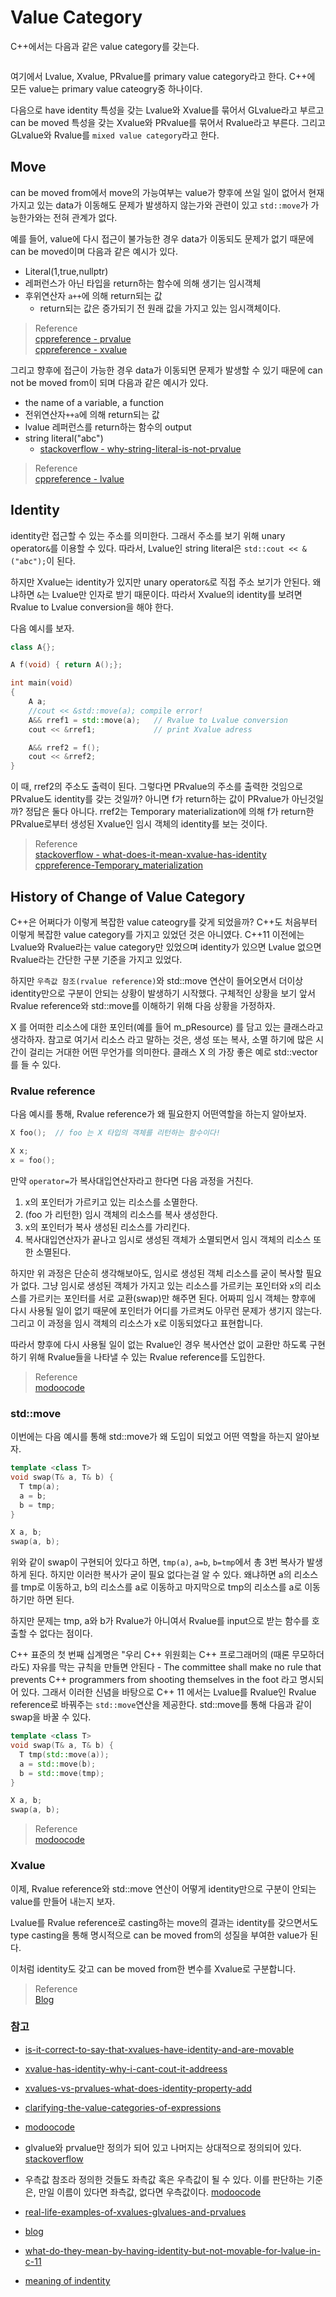 # Value Category
C++에서는 다음과 같은 value category를 갖는다.

```{figure} _image/0301.png
```

여기에서 Lvalue, Xvalue, PRvalue를 primary value category라고 한다. C++에 모든 value는 primary value cateogry중 하나이다.

다음으로 have identity 특성을 갖는 Lvalue와 Xvalue를 묶어서 GLvalue라고 부르고 can be moved 특성을 갖는 Xvalue와 PRvalue를 묶어서 Rvalue라고 부른다. 그리고 GLvalue와 Rvalue를 `mixed value category`라고 한다.

## Move
can be moved from에서 move의 가능여부는 value가 향후에 쓰일 일이 없어서 현재 가지고 있는 data가 이동해도 문제가 발생하지 않는가와 관련이 있고 `std::move`가 가능한가와는 전혀 관계가 없다.

예를 들어, value에 다시 접근이 불가능한 경우 data가 이동되도 문제가 없기 때문에 can be moved이며 다음과 같은 예시가 있다.
* Literal(1,true,nullptr)
* 레퍼런스가 아닌 타입을 return하는 함수에 의해 생기는 임시객체
* 후위연산자 `a++`에 의해 return되는 값
  * return되는 값은 증가되기 전 원래 값을 가지고 있는 임시객체이다.

> Reference    
> [cppreference - prvalue](https://en.cppreference.com/w/cpp/language/value_category#prvalue)  
> [cppreference - xvalue](https://en.cppreference.com/w/cpp/language/value_category#xvalue)  

그리고 향후에 접근이 가능한 경우 data가 이동되면 문제가 발생할 수 있기 때문에 can not be moved from이 되며 다음과 같은 예시가 있다.
* the name of a variable, a function
* 전위연산자`++a`에 의해 return되는 값  
* lvalue 레퍼런스를 return하는 함수의 output
* string literal("abc")
  * [stackoverflow - why-string-literal-is-not-prvalue](https://stackoverflow.com/questions/41350090/why-string-literal-is-not-prvalue)  

> Reference  
> [cppreference - lvalue](https://en.cppreference.com/w/cpp/language/value_category#lvalue)



## Identity
identity란 접근할 수 있는 주소를 의미한다. 그래서 주소를 보기 위해 unary operator`&`를 이용할 수 있다. 따라서, Lvalue인 string literal은 `std::cout << &("abc");`이 된다.

하지만 Xvalue는 identity가 있지만 unary operator`&`로 직접 주소 보기가 안된다. 왜냐하면 `&`는 Lvalue만 인자로 받기 때문이다. 따라서 Xvalue의 identity를 보려면 Rvalue to Lvalue conversion을 해야 한다.

다음 예시를 보자.

```cpp
class A{};

A f(void) { return A();};

int main(void)
{
    A a;
    //cout << &std::move(a); compile error!
    A&& rref1 = std::move(a);   // Rvalue to Lvalue conversion
    cout << &rref1;             // print Xvalue adress    

    A&& rref2 = f();
    cout << &rref2;
}
```

이 때, rref2의 주소도 출력이 된다. 그렇다면 PRvalue의 주소를 출력한 것임으로 PRvalue도 identity를 갖는 것일까? 아니면 f가 return하는 값이 PRvalue가 아닌것일까? 정답은 둘다 아니다. rref2는 Temporary materialization에 의해 f가 return한 PRvalue로부터 생성된 Xvalue인 임시 객체의 identity를 보는 것이다. 

> Reference  
> [stackoverflow - what-does-it-mean-xvalue-has-identity](https://stackoverflow.com/questions/50783525/what-does-it-mean-xvalue-has-identity)  
> [cppreference-Temporary_materialization](https://en.cppreference.com/w/cpp/language/implicit_conversion#Temporary_materialization)

## History of Change of Value Category 
C++은 어쩌다가 이렇게 복잡한 value cateogry를 갖게 되었을까? C++도 처음부터 이렇게 복잡한 value category를 가지고 있었던 것은 아니였다. C++11 이전에는 Lvalue와 Rvalue라는 value category만 있었으며 identity가 있으면 Lvalue 없으면 Rvalue라는 간단한 구분 기준을 가지고 있었다.

하지만 `우측값 참조(rvalue reference)`와 std::move 연산이 들어오면서 더이상 identity만으로 구분이 안되는 상황이 발생하기 시작했다. 구체적인 상황을 보기 앞서 Rvalue reference와 std::move를 이해하기 위해 다음 상황을 가정하자.

X 를 어떠한 리소스에 대한 포인터(예를 들어 m_pResource) 를 담고 있는 클래스라고 생각하자. 참고로 여기서 리소스 라고 말하는 것은, 생성 또는 복사, 소멸 하기에 많은 시간이 걸리는 거대한 어떤 무언가를 의미한다. 클래스 X 의 가장 좋은 예로 std::vector 를 들 수 있다.

### Rvalue reference
다음 예시를 통해, Rvalue reference가 왜 필요한지 어떤역할을 하는지 알아보자.

```cpp
X foo();  // foo 는 X 타입의 객체를 리턴하는 함수이다!

X x;
x = foo();
```

만약 `operator=`가 복사대입연산자라고 한다면 다음 과정을 거친다.
1. x의 포인터가 가르키고 있는 리소스를 소멸한다.
2. (foo 가 리턴한) 임시 객체의 리소스를 복사 생성한다.
3. x의 포인터가 복사 생성된 리소스를 가리킨다.
4. 복사대입연산자가 끝나고 임시로 생성된 객체가 소멸되면서 임시 객체의 리소스 또한 소멸된다.

하지만 위 과정은 단순히 생각해보아도, 임시로 생성된 객체 리소스를 굳이 복사할 필요가 없다. 그냥 임시로 생성된 객체가 가지고 있는 리소스를 가르키는 포인터와 x의 리소스를 가르키는 포인터를 서로 교환(swap)만 해주면 된다. 어짜피 임시 객체는 향후에 다시 사용될 일이 없기 때문에 포인터가 어디를 가르켜도 아무런 문제가 생기지 않는다. 그리고 이 과정을 임시 객체의 리소스가 x로 이동되었다고 표현합니다.

따라서 향후에 다시 사용될 일이 없는 Rvalue인 경우 복사연산 없이 교환만 하도록 구현하기 위해 Rvalue들을 나타낼 수 있는 Rvalue reference를 도입한다. 

> Reference  
> [modoocode](https://modoocode.com/189)

### std::move
이번에는 다음 예시를 통해 std::move가 왜 도입이 되었고 어떤 역할을 하는지 알아보자.

```cpp
template <class T>
void swap(T& a, T& b) {
  T tmp(a);
  a = b;
  b = tmp;
}

X a, b;
swap(a, b);
```
위와 같이 swap이 구현되어 있다고 하면, `tmp(a)`, `a=b`, `b=tmp`에서 총 3번 복사가 발생하게 된다. 하지만 이러한 복사가 굳이 필요 없다는걸 알 수 있다. 왜냐하면 a의 리소스를 tmp로 이동하고, b의 리소스를 a로 이동하고 마지막으로 tmp의 리소스를 a로 이동하기만 하면 된다. 

하지만 문제는 tmp, a와 b가 Rvalue가 아니여서 Rvalue를 input으로 받는 함수를 호출할 수 없다는 점이다.

C++ 표준의 첫 번째 십계명은 "우리 C++ 위원회는 C++ 프로그래머의 (때론 무모하더라도) 자유를 막는 규칙을 만들면 안된다 - The committee shall make no rule that prevents C++ programmers from shooting themselves in the foot 라고 명시되어 있다. 그래서 이러한 신념을 바탕으로 C++ 11 에서는 Lvalue를 Rvalue인 Rvalue reference로 바꿔주는 `std::move`연산을 제공한다. std::move를 통해 다음과 같이 swap을 바꿀 수 있다.

```cpp
template <class T>
void swap(T& a, T& b) {
  T tmp(std::move(a));
  a = std::move(b);
  b = std::move(tmp);
}

X a, b;
swap(a, b);
```

> Reference  
> [modoocode](https://modoocode.com/189)

### Xvalue
이제, Rvalue reference와 std::move 연산이 어떻게 identity만으로 구분이 안되는 value를 만들어 내는지 보자.

Lvalue를 Rvalue reference로 casting하는 move의 결과는 identity를 갖으면서도 type casting을 통해 명시적으로 can be moved from의 성질을 부여한 value가 된다. 

이처럼 identity도 갖고 can be moved from한 변수를 Xvalue로 구분합니다. 

> Reference  
> [Blog](https://accu.org/journals/overload/27/150/knatten_2641/)







### 참고



* [is-it-correct-to-say-that-xvalues-have-identity-and-are-movable](https://stackoverflow.com/questions/22430998/is-it-correct-to-say-that-xvalues-have-identity-and-are-movable)
* [xvalue-has-identity-why-i-cant-cout-it-addreess](https://stackoverflow.com/questions/59332607/xvalue-has-identity-why-i-cant-cout-it-addreess)  
* [xvalues-vs-prvalues-what-does-identity-property-add](https://stackoverflow.com/questions/45317763/xvalues-vs-prvalues-what-does-identity-property-add)
* [clarifying-the-value-categories-of-expressions](https://stackoverflow.com/questions/69125113/clarifying-the-value-categories-of-expressions)
* [modoocode](https://modoocode.com/189#page-heading-6)  
* glvalue와 prvalue만 정의가 되어 있고 나머지는 상대적으로 정의되어 있다. [stackoverflow](https://stackoverflow.com/questions/58703140/what-are-xvalues-in-c)
* 우측값 참조라 정의한 것들도 좌측값 혹은 우측값이 될 수 있다. 이를 판단하는 기준은, 만일 이름이 있다면 좌측값, 없다면 우측값이다. [modoocode](https://modoocode.com/189#page-heading-6)  

* [real-life-examples-of-xvalues-glvalues-and-prvalues](https://stackoverflow.com/questions/6609968/real-life-examples-of-xvalues-glvalues-and-prvalues)
* [blog](https://dydtjr1128.github.io/cpp/2019/06/10/Cpp-values.html)  
* [what-do-they-mean-by-having-identity-but-not-movable-for-lvalue-in-c-11](https://stackoverflow.com/questions/44289402/what-do-they-mean-by-having-identity-but-not-movable-for-lvalue-in-c-11)  
* [meaning of indentity](https://stackoverflow.com/questions/53443234/whats-the-meaning-of-identity-in-the-definition-of-value-categories-in-c)  
